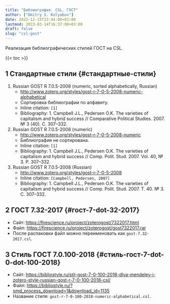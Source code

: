 ```yaml
---
title: "Библиография. CSL. ГОСТ"
author: ["Dmitry S. Kulyabov"]
date: 2022-12-15T13:44:00+03:00
lastmod: 2023-03-14T16:37:00+03:00
draft: false
slug: "csl-gost"
---
```


Реализация библиографических стилей ГОСТ на CSL.

<!--more-->

{{< toc >}}


## <span class="section-num">1</span> Стандартные стили {#стандартные-стили}

1.  Russian GOST R 7.0.5-2008 (numeric, sorted alphabetically, Russian)
    -   <http://www.zotero.org/styles/gost-r-7-0-5-2008-numeric-alphabetical>
    -   Сортировка библиографии по алфавиту.
    -   Inline citation: `[1]`
    -   Bibliography: 1. Campbell J.L., Pedersen O.K. The varieties of capitalism and hybrid success // Comparative Political Studies. 2007. № 3 (40). C. 307–332.
2.  Russian GOST R 7.0.5-2008 (numeric)
    -   <http://www.zotero.org/styles/gost-r-7-0-5-2008-numeric>
    -   Библиография не сортирована.
    -   Inline citation: `[1]`
    -   Bibliography: 1. Campbell J.L., Pedersen O.K. The varieties of capitalism and hybrid success // Comp. Polit. Stud. 2007. Vol. 40, № 3. P. 307–332.
3.  Russian GOST R 7.0.5-2008 (Russian)
    -   <http://www.zotero.org/styles/gost-r-7-0-5-2008>
    -   Inline citation:	`[Campbell, Pedersen, 2007]`
    -   Bibliography: 1. Campbell J.L., Pedersen O.K. The varieties of capitalism and hybrid success // Comp. Polit. Stud. 2007. Т. 40. № 3. С. 307–332.


## <span class="section-num">2</span> ГОСТ 7.32-2017 {#гост-7-dot-32-2017}

-   Сайт: <https://firescience.ru/project/zoterogost/7322017.html>
-   Файл: <https://firescience.ru/project/zoterogost/gost7322017.rar>
-   После распаковки файл можно переименовать как `gost-7.32-2017.csl`.


## <span class="section-num">3</span> Стиль ГОСТ 7.0.100-2018 {#стиль-гост-7-dot-0-dot-100-2018}

-   Сайт: <https://bibliostyle.ru/stil-gost-7-0-100-2018-dlya-mendeley-i-zotero-style-russian-gost-r-7-0-100-2018-csl/>
-   Файл: <https://bibliostyle.ru/?smd_process_download=1&download_id=1135>
-   Название стиля: `gost-r-7-0-100-2018-numeric-alphabetical.csl`.
